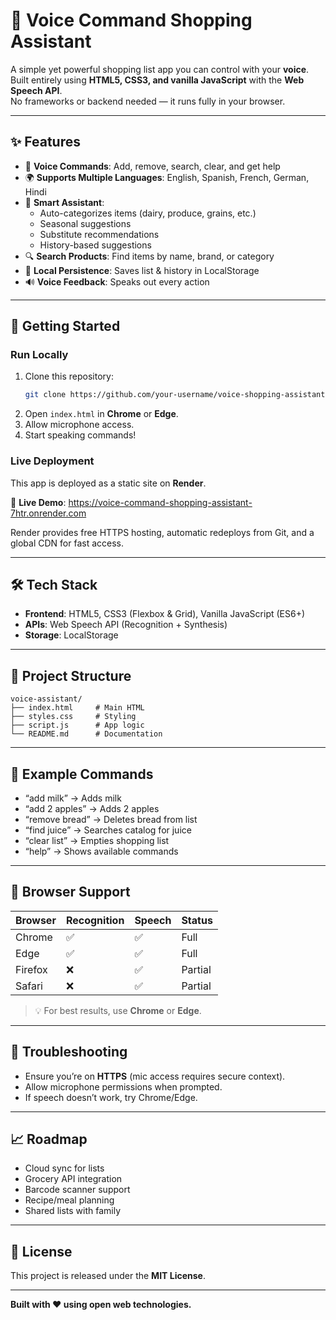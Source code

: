 # 🛒 Voice Command Shopping Assistant

A simple yet powerful shopping list app you can control with your **voice**.  
Built entirely using **HTML5, CSS3, and vanilla JavaScript** with the **Web Speech API**.  
No frameworks or backend needed — it runs fully in your browser.

---

## ✨ Features
- 🎤 **Voice Commands**: Add, remove, search, clear, and get help
- 🌍 **Supports Multiple Languages**: English, Spanish, French, German, Hindi
- 🧠 **Smart Assistant**:
  - Auto-categorizes items (dairy, produce, grains, etc.)
  - Seasonal suggestions
  - Substitute recommendations
  - History-based suggestions
- 🔍 **Search Products**: Find items by name, brand, or category
- 💾 **Local Persistence**: Saves list & history in LocalStorage
- 🔊 **Voice Feedback**: Speaks out every action

---

## 🚀 Getting Started

### Run Locally
1. Clone this repository:
   ```bash
   git clone https://github.com/your-username/voice-shopping-assistant.git
   ```
2. Open `index.html` in **Chrome** or **Edge**.
3. Allow microphone access.
4. Start speaking commands!

### Live Deployment  
This app is deployed as a static site on **Render**.  

🔗 **Live Demo**: https://voice-command-shopping-assistant-7htr.onrender.com  

Render provides free HTTPS hosting, automatic redeploys from Git, and a global CDN for fast access.  

---

## 🛠️ Tech Stack
- **Frontend**: HTML5, CSS3 (Flexbox & Grid), Vanilla JavaScript (ES6+)
- **APIs**: Web Speech API (Recognition + Synthesis)
- **Storage**: LocalStorage

---

## 📂 Project Structure
```
voice-assistant/
├── index.html     # Main HTML
├── styles.css     # Styling
├── script.js      # App logic
└── README.md      # Documentation
```

---

## 🎯 Example Commands
- “add milk” → Adds milk  
- “add 2 apples” → Adds 2 apples  
- “remove bread” → Deletes bread from list  
- “find juice” → Searches catalog for juice  
- “clear list” → Empties shopping list  
- “help” → Shows available commands  

---

## 📱 Browser Support
| Browser | Recognition | Speech | Status |
|---------|-------------|--------|--------|
| Chrome  | ✅           | ✅      | Full   |
| Edge    | ✅           | ✅      | Full   |
| Firefox | ❌           | ✅      | Partial|
| Safari  | ❌           | ✅      | Partial|

> 💡 For best results, use **Chrome** or **Edge**.

---

## 🐛 Troubleshooting
- Ensure you’re on **HTTPS** (mic access requires secure context).  
- Allow microphone permissions when prompted.  
- If speech doesn’t work, try Chrome/Edge.  

---

## 📈 Roadmap
- Cloud sync for lists  
- Grocery API integration  
- Barcode scanner support  
- Recipe/meal planning  
- Shared lists with family  

---

## 📄 License
This project is released under the **MIT License**.

---

**Built with ❤️ using open web technologies.**
